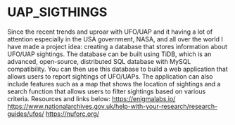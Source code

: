 # UAP_SIGTHINGS
Since the recent trends and uproar with UFO/UAP and it having a lot of attention especially in the USA government, NASA, and all over the world I have made a project idea: creating a database that stores information about UFO/UAP sightings. The database can be built using TiDB, which is an advanced, open-source, distributed SQL database with MySQL compatibility. You can then use this database to build a web application that allows users to report sightings of UFO/UAPs. The application can also include features such as a map that shows the location of sightings and a search function that allows users to filter sightings based on various criteria. 
Resources and links below: 
https://enigmalabs.io/
https://www.nationalarchives.gov.uk/help-with-your-research/research-guides/ufos/
https://nuforc.org/

